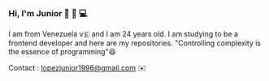 ### Hi, I'm Junior 👋 🤟 💻

 I am from Venezuela v🇪 and I am 24 years old.
   I am studying to be a frontend developer and here are my repositories.
   "Controlling complexity is the essence of programming"😆
   
   Contact : <a href="mailto:lopezjunior1996@gmail.com" target="_blank"> lopezjunior1996@gmail.com</a> ✉️
<!--
**juniorjesus/juniorjesus** is a ✨ _special_ ✨ repository because its `README.md` (this file) appears on your GitHub profile.

Here are some ideas to get you started:

- 🔭 I’m currently working on ...
- 🌱 I’m currently learning ...
- 👯 I’m looking to collaborate on ...
- 🤔 I’m looking for help with ...
- 💬 Ask me about ...
- 📫 How to reach me: ...
- 😄 Pronouns: ...
- ⚡ Fun fact: ...
-->
